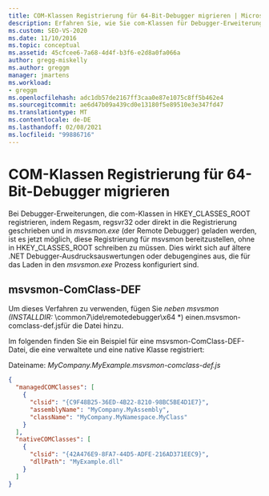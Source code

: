 ```yaml
---
title: COM-Klassen Registrierung für 64-Bit-Debugger migrieren | Microsoft-Dokumentation
description: Erfahren Sie, wie Sie com-Klassen für Debugger-Erweiterungen bei msvsmon registrieren, ohne in HKEY_CLASSES_ROOT schreiben zu müssen.
ms.custom: SEO-VS-2020
ms.date: 11/10/2016
ms.topic: conceptual
ms.assetid: 45cfcee6-7a68-4d4f-b3f6-e2d8a0fa066a
author: gregg-miskelly
ms.author: greggm
manager: jmartens
ms.workload:
- greggm
ms.openlocfilehash: adc1db57de2167ff3caa0e87e1075c8ff5b462e4
ms.sourcegitcommit: ae6d47b09a439cd0e13180f5e89510e3e347fd47
ms.translationtype: MT
ms.contentlocale: de-DE
ms.lasthandoff: 02/08/2021
ms.locfileid: "99886716"
---
```

# <a name="migrate-64-bit-debugger-com-class-registration"></a>COM-Klassen Registrierung für 64-Bit-Debugger migrieren

Bei Debugger-Erweiterungen, die com-Klassen in HKEY_CLASSES_ROOT registrieren, indem Regasm, regsvr32 oder direkt in die Registrierung geschrieben und in *msvsmon.exe* (der Remote Debugger) geladen werden, ist es jetzt möglich, diese Registrierung für msvsmon bereitzustellen, ohne in HKEY_CLASSES_ROOT schreiben zu müssen. Dies wirkt sich auf ältere .NET Debugger-Ausdrucksauswertungen oder debugengines aus, die für das Laden in den *msvsmon.exe* Prozess konfiguriert sind.

## <a name="msvsmon-comclass-def"></a>msvsmon-ComClass-DEF

Um dieses Verfahren zu verwenden, fügen Sie *neben msvsmon (INSTALLDIR:* \common7\ide\remotedebugger\x64 *) einen.msvsmon-comclass-def.jsfür die Datei hinzu.

Im folgenden finden Sie ein Beispiel für eine msvsmon-ComClass-DEF-Datei, die eine verwaltete und eine native Klasse registriert:

Dateiname: *MyCompany.MyExample.msvsmon-comclass-def.js*

```json
{
  "managedCOMClasses": [
    {
      "clsid": "{C9F48B25-36ED-4B22-8210-98BC5BE4D1E7}",
      "assemblyName": "MyCompany.MyAssembly",
      "className": "MyCompany.MyNamespace.MyClass"
    }
  ],
  "nativeCOMClasses": [
    {
      "clsid": "{42A476E9-8FA7-44D5-ADFE-216AD371EEC9}",
      "dllPath": "MyExample.dll"
    }
  ]
}
```
